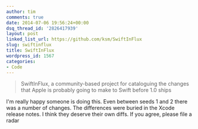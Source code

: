 ```yaml
---
author: tim
comments: true
date: 2014-07-06 19:56:24+00:00
dsq_thread_id: '2826417939'
layout: post
linked_list_url: https://github.com/ksm/SwiftInFlux
slug: swiftinflux
title: SwiftInFlux
wordpress_id: 1567
categories:
- Code
---
```


> SwiftInFlux, a community-based project for cataloguing the changes that
Apple is probably going to make to Swift before 1.0 ships

I'm really happy someone is doing this. Even between seeds 1 and 2 there was a
number of changes. The differences were buried in the Xcode release notes. I
think they deserve their own diffs. If you agree, please file a radar
